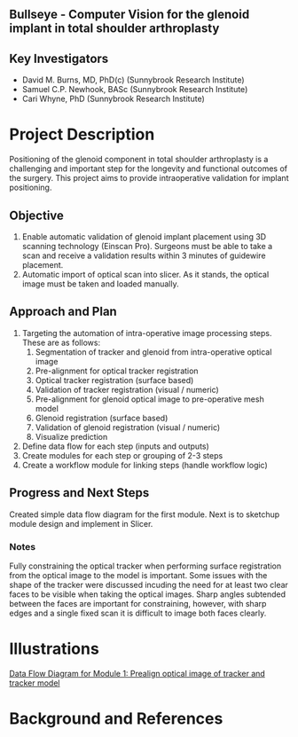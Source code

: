 ## Bullseye - Computer Vision for the glenoid implant in total shoulder arthroplasty

## Key Investigators
- David M. Burns, MD, PhD(c) (Sunnybrook Research Institute) 
- Samuel C.P. Newhook, BASc (Sunnybrook Research Institute) 
- Cari Whyne, PhD (Sunnybrook Research Institute)

# Project Description
Positioning of the glenoid component in total shoulder arthroplasty is a challenging and important step for the longevity and functional outcomes of the surgery. This project aims to provide intraoperative validation for implant positioning.

## Objective
1. Enable automatic validation of glenoid implant placement using 3D scanning technology (Einscan Pro). Surgeons must be able to take a scan and receive a validation results within 3 minutes of guidewire placement.
2. Automatic import of optical scan into slicer. As it stands, the optical image must be taken and loaded manually.

## Approach and Plan

1. Targeting the automation of intra-operative image processing steps. These are as follows:
    1. Segmentation of tracker and glenoid from intra-operative optical image 
    2. Pre-alignment for optical tracker registration
    3. Optical tracker registration (surface based) 
    4. Validation of tracker registration (visual / numeric)
    5. Pre-alignment for glenoid optical image to pre-operative mesh model
    6. Glenoid registration (surface based) 
    7. Validation of glenoid registration (visual / numeric)
    8. Visualize prediction 
2. Define data flow for each step (inputs and outputs)
3. Create modules for each step or grouping of 2-3 steps
4. Create a workflow module for linking steps (handle workflow logic)

## Progress and Next Steps

<!--Describe progress and next steps in a few bullet points as you are making progress.-->
Created simple data flow diagram for the first module. Next is to sketchup module design and implement in Slicer.

### Notes
Fully constraining the optical tracker when performing surface registration from the optical image to the model is important. Some issues with the shape of the tracker were discussed incuding the need for at least two clear faces to be visible when taking the optical images. Sharp angles subtended between the faces are important for constraining, however, with sharp edges and a single fixed scan it is difficult to image both faces clearly.

# Illustrations

<!--Add pictures and links to videos that demonstrate what has been accomplished.-->

<!--![Description of picture](Example2.jpg)-->
[Data Flow Diagram for Module 1: Prealign optical image of tracker and tracker model](image_resources/Bullseye_Data_Flow_Module_1.png)
<!--![Some more images](Example2.jpg)-->

# Background and References

<!--Use this space for information that may help people better understand your project, like links to papers, source code, or data.-->
